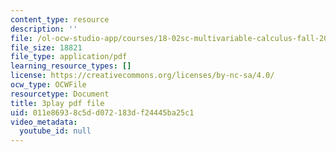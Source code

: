```yaml
---
content_type: resource
description: ''
file: /ol-ocw-studio-app/courses/18-02sc-multivariable-calculus-fall-2010/011e86938c5dd072183df24445ba25c1_idNIKTaBEaI.pdf
file_size: 18821
file_type: application/pdf
learning_resource_types: []
license: https://creativecommons.org/licenses/by-nc-sa/4.0/
ocw_type: OCWFile
resourcetype: Document
title: 3play pdf file
uid: 011e8693-8c5d-d072-183d-f24445ba25c1
video_metadata:
  youtube_id: null
---
```

